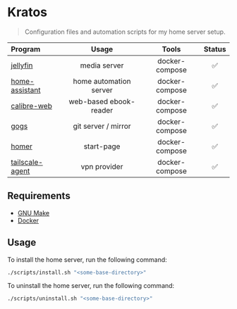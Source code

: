 # Kratos
> Configuration files and automation scripts for my home server setup.

| Program                                                    | Usage                              | Tools                      | Status |
| :--------------------------------------------------------- | :--------------------------------: | :------------------------: | :----: |
| [jellyfin](https://jellyfin.org/)                          | media server                       | docker-compose             | ✅ |
| [home-assistant](https://www.home-assistant.io/)           | home automation server             | docker-compose             | ✅ |
| [calibre-web](https://github.com/janeczku/calibre-web)     | web-based ebook-reader             | docker-compose             | ✅ |
| [gogs](https://gogs.io/)                                   | git server / mirror                | docker-compose             | ✅ |
| [homer](https://github.com/bastienwirtz/homer)             | start-page                         | docker-compose             | ✅ |
| [tailscale-agent](https://tailscale.com/)                  | vpn provider                       | docker-compose             | ✅ |

## Requirements

- [GNU Make](https://www.gnu.org/software/make/)
- [Docker](https://www.docker.com/#)

## Usage
To install the home server, run the following command:
```bash
./scripts/install.sh "<some-base-directory>"
```

To uninstall the home server, run the following command:
```bash
./scripts/uninstall.sh "<some-base-directory>"
```

